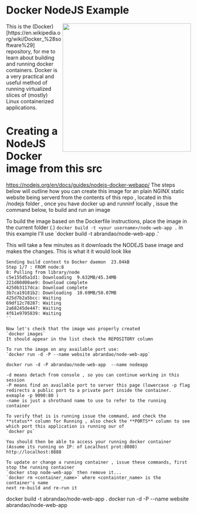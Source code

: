 # Docker NodeJS Example

<img align="right" width="350" src="https://raw.githubusercontent.com/acbrandao/HTMLtemplates/master/img/nodejs-logo.png">
This is the (Docker)[https://en.wikipedia.org/wiki/Docker_%28software%29]  repository, for me to learn about building and running docker containers. Docker is a very practical and useful method of running virtualized slices of (mostly) Linux containerized applications.

# Creating a NodeJS Docker image from this src

https://nodejs.org/en/docs/guides/nodejs-docker-webapp/
The steps below will outline how you can create this image for an plain NGINX static website being serverd from the contents
of this repo , located in this /nodejs folder , once you have docker up and runninf locally , issue the command below, to build and run an image

To build the image based on the Dockerfile instructions, place the image in the current folder (.)
`docker build -t <your username>/node-web-app .` in this example I'll use
`docker build -t abrandao/node-web-app .'

This will take a few minutes as it downloads the NODEJS base image and makes the changes. This is what it it would look like

```
Sending build context to Docker daemon  23.04kB
Step 1/7 : FROM node:8
8: Pulling from library/node
c5e155d5a1d1: Downloading  9.632MB/45.34MB
221d80d00ae9: Download complete
4250b3117dca: Download complete
3b7ca19181b2: Downloading  10.69MB/50.07MB
425d7b2a5bcc: Waiting
69df12c70287: Waiting
2a68245de447: Waiting
4f61e9705839: Waiting
``

Now let's check that the image was properly created
`docker images`
It should appear in the list check the REPOSITORY column

To run the image on any available port use:
`docker run -d -P --name website abrandao/node-web-app`

docker run -d -P abrandao/node-web-app  --name nodeapp

-d means detach from console , so you can continue working in this session
-P means find an available port to server this page (lowercase -p flag redirects a public port to a private port inside the container. exmaple -p 9090:80 )
-name is just a shrothand name to use to refer to the running container

To verify that is is running issue the command, and check the **status** column for Running , also check the **PORTS** column to see which port this application is running our of
`docker ps`

You should then be able to access your running docker container (Assume its running on IP: of Localhost prot:8080)
http://localhost:8888

To update or change a running container , issue these commands, first stop the running container
`docker stop node-web-app` then remove it...
`docker rm <container_name>` where <containter_name> is the container's name
next re-build and re-run it

```

docker build -t abrandao/node-web-app .
docker run -d -P --name website abrandao/node-web-app

```

```
